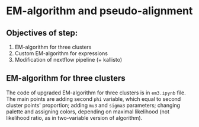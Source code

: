 # EM-algorithm and pseudo-alignment

## Objectives of step:

1. EM-algorithm for three clusters
2. Custom EM-algorithm for expressions
3. Modification of nextflow pipeline (+ kallisto)

## EM-algorithm for three clusters

The code of upgraded EM-algorithm for three clusters is in `em3.ipynb` file. The main points are adding second `phi` variable, which equal to second cluster points' proportion; adding `mu3` and `sigma3` parameters; changing palette and assigning colors, depending on maximal likelihood (not likelihood ratio, as in two-variable version of algorithm).
